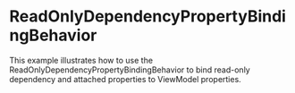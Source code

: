 # ReadOnlyDependencyPropertyBindingBehavior

This example illustrates how to use the ReadOnlyDependencyPropertyBindingBehavior to bind read-only dependency and attached properties to ViewModel properties.
